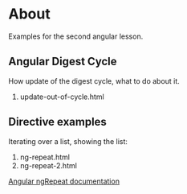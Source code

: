 # About

Examples for the second angular lesson.

## Angular Digest Cycle

How update of the digest cycle, what to do about it.

  1. update-out-of-cycle.html

## Directive examples

Iterating over a list, showing the list:

  1. ng-repeat.html
  2. ng-repeat-2.html

[Angular ngRepeat documentation](https://docs.angularjs.org/api/ng/directive/ngRepeat)
